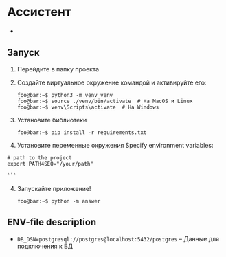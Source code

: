 # Ассистент

-

## Запуск

1. Перейдите в папку проекта

2. Создайте виртуальное окружение командой и активируйте его:
    ```console
    foo@bar:~$ python3 -m venv venv
    foo@bar:~$ source ./venv/bin/activate  # На MacOS и Linux
    foo@bar:~$ venv\Scripts\activate  # На Windows
    ```

3. Установите библиотеки
    ```console
    foo@bar:~$ pip install -r requirements.txt

4. Установите переменные окружения
Specify environment variables:
```
# path to the project
export PATH4SEQ="/your/path"
```


    ```
4. Запускайте приложение!
    ```console
    foo@bar:~$ python -m answer
    ```

## ENV-file description
- `DB_DSN=postgresql://postgres@localhost:5432/postgres` – Данные для подключения к БД
